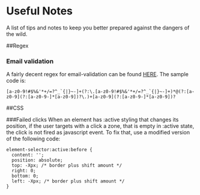 # Useful Notes
A list of tips and notes to keep you better prepared against the dangers of the wild.

##Regex

### Email validation
A fairly decent regex for email-validation can be found [HERE](http://www.regular-expressions.info/email.html). The sample code is: 
```
[a-z0-9!#$%&'*+/=?^_`{|}~-]+(?:\.[a-z0-9!#$%&'*+/=?^_`{|}~-]+)*@(?:[a-z0-9](?:[a-z0-9-]*[a-z0-9])?\.)+[a-z0-9](?:[a-z0-9-]*[a-z0-9])?
```

##CSS

###Failed clicks
When an element has :active styling that changes its position, if the user targets with a click a zone, that is empty in :active state, the click is not fired as javascript event. To fix that, use a modified version of the following code:
```
element-selector:active:before {
  content: '';
  position: absolute;
  top: -Xpx; /* border plus shift amount */
  right: 0;
  bottom: 0;
  left: -Xpx; /* border plus shift amount */
}
```
